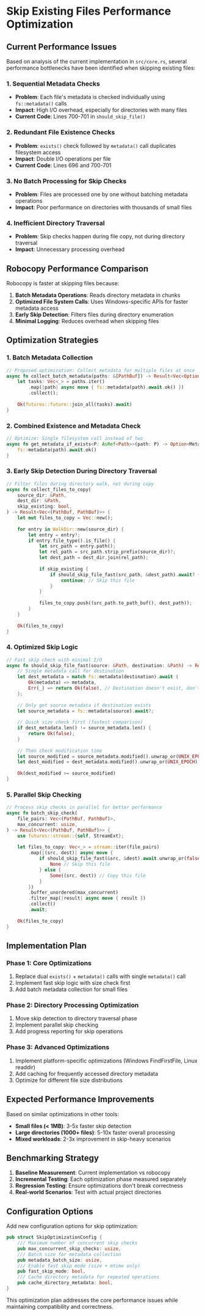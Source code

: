 # Skip Existing Files Performance Optimization

## Current Performance Issues

Based on analysis of the current implementation in `src/core.rs`, several performance bottlenecks have been identified when skipping existing files:

### 1. Sequential Metadata Checks
- **Problem**: Each file's metadata is checked individually using `fs::metadata()` calls
- **Impact**: High I/O overhead, especially for directories with many files
- **Current Code**: Lines 700-701 in `should_skip_file()`

### 2. Redundant File Existence Checks
- **Problem**: `exists()` check followed by `metadata()` call duplicates filesystem access
- **Impact**: Double I/O operations per file
- **Current Code**: Lines 696 and 700-701

### 3. No Batch Processing for Skip Checks
- **Problem**: Files are processed one by one without batching metadata operations
- **Impact**: Poor performance on directories with thousands of small files

### 4. Inefficient Directory Traversal
- **Problem**: Skip checks happen during file copy, not during directory traversal
- **Impact**: Unnecessary processing overhead

## Robocopy Performance Comparison

Robocopy is faster at skipping files because:

1. **Batch Metadata Operations**: Reads directory metadata in chunks
2. **Optimized File System Calls**: Uses Windows-specific APIs for faster metadata access
3. **Early Skip Detection**: Filters files during directory enumeration
4. **Minimal Logging**: Reduces overhead when skipping files

## Optimization Strategies

### 1. Batch Metadata Collection

```rust
// Proposed optimization: Collect metadata for multiple files at once
async fn collect_batch_metadata(paths: &[PathBuf]) -> Result<Vec<Option<Metadata>>> {
    let tasks: Vec<_> = paths.iter()
        .map(|path| async move { fs::metadata(path).await.ok() })
        .collect();
    
    Ok(futures::future::join_all(tasks).await)
}
```

### 2. Combined Existence and Metadata Check

```rust
// Optimize: Single filesystem call instead of two
async fn get_metadata_if_exists<P: AsRef<Path>>(path: P) -> Option<Metadata> {
    fs::metadata(path).await.ok()
}
```

### 3. Early Skip Detection During Directory Traversal

```rust
// Filter files during directory walk, not during copy
async fn collect_files_to_copy(
    source_dir: &Path,
    dest_dir: &Path,
    skip_existing: bool,
) -> Result<Vec<(PathBuf, PathBuf)>> {
    let mut files_to_copy = Vec::new();
    
    for entry in WalkDir::new(source_dir) {
        let entry = entry?;
        if entry.file_type().is_file() {
            let src_path = entry.path();
            let rel_path = src_path.strip_prefix(source_dir)?;
            let dest_path = dest_dir.join(rel_path);
            
            if skip_existing {
                if should_skip_file_fast(src_path, &dest_path).await? {
                    continue; // Skip this file
                }
            }
            
            files_to_copy.push((src_path.to_path_buf(), dest_path));
        }
    }
    
    Ok(files_to_copy)
}
```

### 4. Optimized Skip Logic

```rust
// Fast skip check with minimal I/O
async fn should_skip_file_fast(source: &Path, destination: &Path) -> Result<bool> {
    // Single metadata call for destination
    let dest_metadata = match fs::metadata(destination).await {
        Ok(metadata) => metadata,
        Err(_) => return Ok(false), // Destination doesn't exist, don't skip
    };
    
    // Only get source metadata if destination exists
    let source_metadata = fs::metadata(source).await?;
    
    // Quick size check first (fastest comparison)
    if dest_metadata.len() != source_metadata.len() {
        return Ok(false);
    }
    
    // Then check modification time
    let source_modified = source_metadata.modified().unwrap_or(UNIX_EPOCH);
    let dest_modified = dest_metadata.modified().unwrap_or(UNIX_EPOCH);
    
    Ok(dest_modified >= source_modified)
}
```

### 5. Parallel Skip Checking

```rust
// Process skip checks in parallel for better performance
async fn batch_skip_check(
    file_pairs: Vec<(PathBuf, PathBuf)>,
    max_concurrent: usize,
) -> Result<Vec<(PathBuf, PathBuf)>> {
    use futures::stream::{self, StreamExt};
    
    let files_to_copy: Vec<_> = stream::iter(file_pairs)
        .map(|(src, dest)| async move {
            if should_skip_file_fast(&src, &dest).await.unwrap_or(false) {
                None // Skip this file
            } else {
                Some((src, dest)) // Copy this file
            }
        })
        .buffer_unordered(max_concurrent)
        .filter_map(|result| async move { result })
        .collect()
        .await;
    
    Ok(files_to_copy)
}
```

## Implementation Plan

### Phase 1: Core Optimizations
1. Replace dual `exists()` + `metadata()` calls with single `metadata()` call
2. Implement fast skip logic with size check first
3. Add batch metadata collection for small files

### Phase 2: Directory Processing Optimization
1. Move skip detection to directory traversal phase
2. Implement parallel skip checking
3. Add progress reporting for skip operations

### Phase 3: Advanced Optimizations
1. Implement platform-specific optimizations (Windows FindFirstFile, Linux readdir)
2. Add caching for frequently accessed directory metadata
3. Optimize for different file size distributions

## Expected Performance Improvements

Based on similar optimizations in other tools:

- **Small files (< 1MB)**: 3-5x faster skip detection
- **Large directories (1000+ files)**: 5-10x faster overall processing
- **Mixed workloads**: 2-3x improvement in skip-heavy scenarios

## Benchmarking Strategy

1. **Baseline Measurement**: Current implementation vs robocopy
2. **Incremental Testing**: Each optimization phase measured separately
3. **Regression Testing**: Ensure optimizations don't break correctness
4. **Real-world Scenarios**: Test with actual project directories

## Configuration Options

Add new configuration options for skip optimization:

```rust
pub struct SkipOptimizationConfig {
    /// Maximum number of concurrent skip checks
    pub max_concurrent_skip_checks: usize,
    /// Batch size for metadata collection
    pub metadata_batch_size: usize,
    /// Enable fast skip mode (size + mtime only)
    pub fast_skip_mode: bool,
    /// Cache directory metadata for repeated operations
    pub cache_directory_metadata: bool,
}
```

This optimization plan addresses the core performance issues while maintaining compatibility and correctness.
